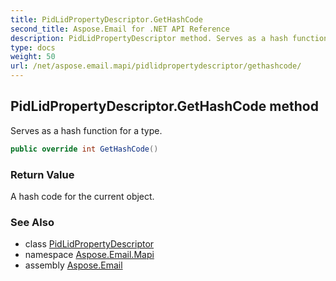 ```yaml
---
title: PidLidPropertyDescriptor.GetHashCode
second_title: Aspose.Email for .NET API Reference
description: PidLidPropertyDescriptor method. Serves as a hash function for a type
type: docs
weight: 50
url: /net/aspose.email.mapi/pidlidpropertydescriptor/gethashcode/
---
```

## PidLidPropertyDescriptor.GetHashCode method

Serves as a hash function for a type.

```csharp
public override int GetHashCode()
```

### Return Value

A hash code for the current object.

### See Also

* class [PidLidPropertyDescriptor](../)
* namespace [Aspose.Email.Mapi](../../pidlidpropertydescriptor/)
* assembly [Aspose.Email](../../../)



